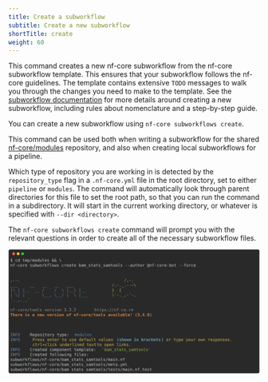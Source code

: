 ```yaml
---
title: Create a subworkflow
subtitle: Create a new subworkflow
shortTitle: create
weight: 60
---
```


This command creates a new nf-core subworkflow from the nf-core subworkflow template.
This ensures that your subworkflow follows the nf-core guidelines.
The template contains extensive `TODO` messages to walk you through the changes you need to make to the template.
See the [subworkflow documentation](https://nf-co.re/docs/contributing/subworkflows) for more details around creating a new subworkflow, including rules about nomenclature and a step-by-step guide.

You can create a new subworkflow using `nf-core subworkflows create`.

This command can be used both when writing a subworkflow for the shared [nf-core/modules](https://github.com/nf-core/modules) repository,
and also when creating local subworkflows for a pipeline.

Which type of repository you are working in is detected by the `repository_type` flag in a `.nf-core.yml` file in the root directory,
set to either `pipeline` or `modules`.
The command will automatically look through parent directories for this file to set the root path, so that you can run the command in a subdirectory.
It will start in the current working directory, or whatever is specified with `--dir <directory>`.

The `nf-core subworkflows create` command will prompt you with the relevant questions in order to create all of the necessary subworkflow files.

<!-- RICH-CODEX
working_dir: tmp/modules
fake_command: nf-core subworkflows create bam_stats_samtools --author @nf-core-bot --force
-->

![`nf-core subworkflows create bam_stats_samtools --author @nf-core-bot --force`](../../../../assets/images/tools/nf-core-subworkflows-create.svg)
